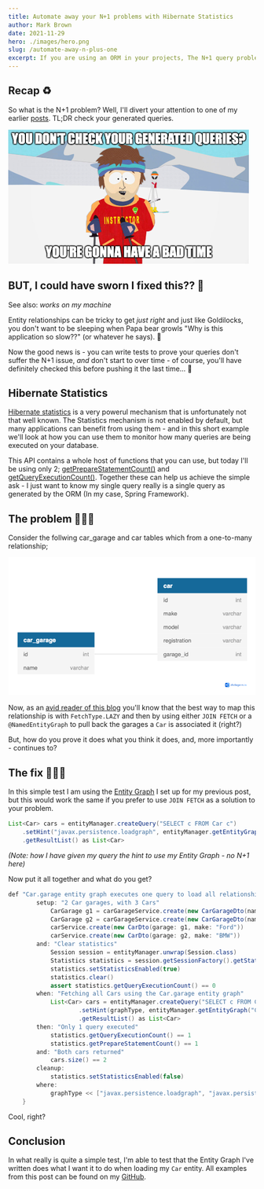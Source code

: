 ```yaml
---
title: Automate away your N+1 problems with Hibernate Statistics
author: Mark Brown
date: 2021-11-29
hero: ./images/hero.png
slug: /automate-away-n-plus-one
excerpt: If you are using an ORM in your projects, The N+1 query problem is definitely one of your issues. If you don't know that yet - well, may the Lord have mercy on your soul.
---
```


## Recap ♻
So what is the N+1 problem? Well, I'll divert your attention to one of my earlier [posts](https://marktjbrown.com/fixing-the-n-plus-one-query-problem). TL;DR check your generated queries.

<div className="Image__Small">
  <img
    src="./images/bad-time.png"
    title="Bad time"
    alt=""
  />
</div>

## BUT, I could have sworn I fixed this?? 🤨
See also: _works on my machine_

Entity relationships can be tricky to get _just right_ and just like Goldilocks, you don't want to be sleeping when Papa bear growls "Why is this application so slow??" (or whatever he says). 🧸

Now the good news is - you can write tests to prove your queries don't suffer the N+1 issue, _and_ don't start to over time - of course, you'll have definitely checked this before pushing it the last time... 👀

## Hibernate Statistics
[Hibernate statistics](https://docs.jboss.org/hibernate/orm/3.2/api/org/hibernate/stat/Statistics.html) is a very powerul mechanism that is unfortunately not that well known. The Statistics mechanism is not enabled by default, but many applications can benefit from using them - and in this short example we'll look at how you can use them to monitor how many queries are being executed on your database.

This API contains a whole host of functions that you can use, but today I'll be using only 2; [getPrepareStatementCount()](https://docs.jboss.org/hibernate/orm/3.2/api/org/hibernate/stat/Statistics.html#getPrepareStatementCount()) and [getQueryExecutionCount()](https://docs.jboss.org/hibernate/orm/3.2/api/org/hibernate/stat/Statistics.html#getQueryExecutionCount()). Together these can help us achieve the simple ask - I just want to know my single query really is a single query as generated by the ORM (In my case, Spring Framework).

## The problem 🤦🏻‍♂️
Consider the follwing car_garage and car tables which from a one-to-many relationship;

<div className="Image__Small">
  <img
    src="./images/schema.png"
    title="Bad time"
    alt=""
  />
</div>

Now, as an [avid reader of this blog](https://marktjbrown.com/fixing-the-n-plus-one-query-problem) you'll know that the best way to map this relationship is with `FetchType.LAZY` and then by using either `JOIN FETCH` or a `@NamedEntityGraph` to pull back the garages a `Car` is associated it (right?)

But, how do you prove it does what you think it does, and, more importantly - continues to?

## The fix 👨🏻‍🔧
In this simple test I am using the [Entity Graph](https://github.com/MTJB/blog_code_examples/blob/d5d6fbcac0d253006719fe7bd874c0bc57adf693/src/main/java/com/mtjb/examples/entities/Car.java#L9) I set up for my previous post, but this would work the same if you prefer to use `JOIN FETCH` as a solution to your problem.

```java
List<Car> cars = entityManager.createQuery("SELECT c FROM Car c")
    .setHint("javax.persistence.loadgraph", entityManager.getEntityGraph("Car.garage"))
    .getResultList() as List<Car>
```
_(Note: how I have given my query the hint to use my Entity Graph - no N+1 here)_


Now put it all together and what do you get?
```java
def "Car.garage entity graph executes one query to load all relationships"(String graphType) {
        setup: "2 Car garages, with 3 Cars"
            CarGarage g1 = carGarageService.create(new CarGarageDto(name: "Browns"))
            CarGarage g2 = carGarageService.create(new CarGarageDto(name: "Smyths"))
            carService.create(new CarDto(garage: g1, make: "Ford"))
            carService.create(new CarDto(garage: g2, make: "BMW"))
        and: "Clear statistics"
            Session session = entityManager.unwrap(Session.class)
            Statistics statistics = session.getSessionFactory().getStatistics()
            statistics.setStatisticsEnabled(true)
            statistics.clear()
            assert statistics.getQueryExecutionCount() == 0
        when: "Fetching all Cars using the Car.garage entity graph"
            List<Car> cars = entityManager.createQuery("SELECT c FROM Car c")
                    .setHint(graphType, entityManager.getEntityGraph("Car.garage"))
                    .getResultList() as List<Car>
        then: "Only 1 query executed"
            statistics.getQueryExecutionCount() == 1
            statistics.getPrepareStatementCount() == 1
        and: "Both cars returned"
            cars.size() == 2
        cleanup:
            statistics.setStatisticsEnabled(false)
        where:
            graphType << ["javax.persistence.loadgraph", "javax.persistence.fetchgraph"]
    }
```

Cool, right?

## Conclusion
In what really is quite a simple test, I'm able to test that the Entity Graph I've written does what I want it to do when loading my `Car` entity. All examples from this post can be found on my [GitHub](https://github.com/MTJB/blog_code_examples).